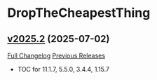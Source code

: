 # DropTheCheapestThing

## [v2025.2](https://github.com/kemayo/wow-dropthecheapestthing/tree/v2025.2) (2025-07-02)
[Full Changelog](https://github.com/kemayo/wow-dropthecheapestthing/compare/v2025.1...v2025.2) [Previous Releases](https://github.com/kemayo/wow-dropthecheapestthing/releases)

- TOC for 11.1.7, 5.5.0, 3.4.4, 1.15.7  
